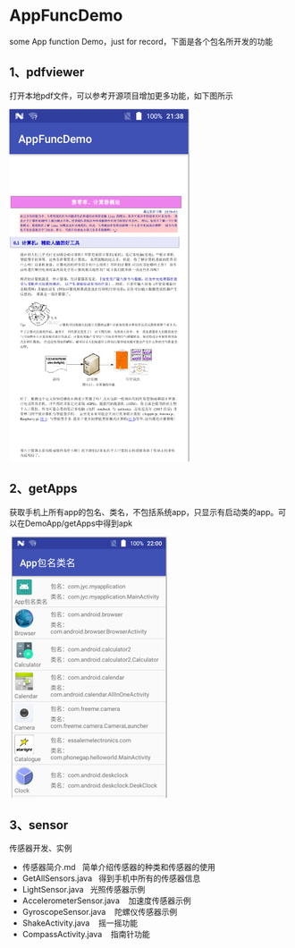 # AppFuncDemo
some App function Demo，just for record，下面是各个包名所开发的功能

## 1、pdfviewer
打开本地pdf文件，可以参考开源项目增加更多功能，如下图所示

  ![](https://github.com/YatesChiang/AppFuncDemo/raw/master/DemoImg/read_pdf.png)
  
## 2、getApps
获取手机上所有app的包名、类名，不包括系统app，只显示有启动类的app。可以在DemoApp/getApps中得到apk

  ![](https://github.com/YatesChiang/AppFuncDemo/raw/master/DemoImg/app_pkg_cls_name.png) 

## 3、sensor
传感器开发、实例

+ 传感器简介.md    简单介绍传感器的种类和传感器的使用
+ GetAllSensors.java    得到手机中所有的传感器信息
+ LightSensor.java   光照传感器示例
+ AccelerometerSensor.java    加速度传感器示例
+ GyroscopeSensor.java    陀螺仪传感器示例
+ ShakeActivity.java    摇一摇功能
+ CompassActivity.java    指南针功能
